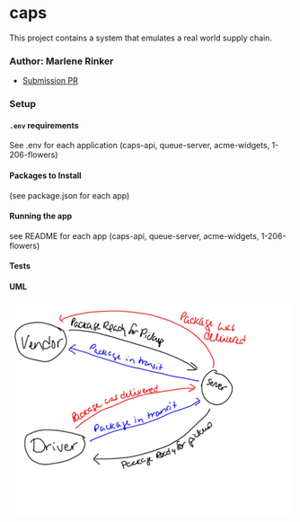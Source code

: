 # caps

This project contains a system that emulates a real world supply chain.


### Author: Marlene Rinker

- [Submission PR](https://github.com/marlenerinker-401-advanced-javascript/caps/pull/6)
<!-- - [Tests Report](https://github.com/marlenerinker-401-advanced-javascript/authenticated-api-server/actions)
- [Swagger Hub](https://app.swaggerhub.com/apis/marlene-rinker/auth-api-server/0.1)
- [Heroku deployment](https://auth-api-server-mr401.herokuapp.com/) -->



### Setup

#### `.env` requirements
See .env for each application (caps-api, queue-server, acme-widgets, 1-206-flowers)

#### Packages to Install
(see package.json for each app)





#### Running the app
see README for each app (caps-api, queue-server, acme-widgets, 1-206-flowers)


#### Tests
<!-- - Unit Tests: `npm test` (run from the `__tests__` folder to run all tests, multiple test files are in that folder)

- Assertions Made: -->



#### UML
![UML Diagram](caps-whiteboard.jpg)